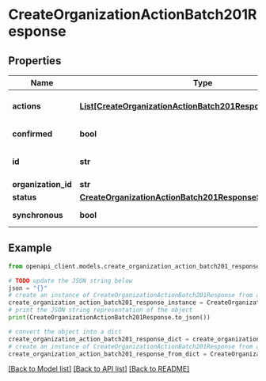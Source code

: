 # CreateOrganizationActionBatch201Response


## Properties

Name | Type | Description | Notes
------------ | ------------- | ------------- | -------------
**actions** | [**List[CreateOrganizationActionBatch201ResponseActionsInner]**](CreateOrganizationActionBatch201ResponseActionsInner.md) | A set of changes made as part of this action (&lt;a href&#x3D;&#39;https://developer.cisco.com/meraki/api/#/rest/guides/action-batches/&#39;&gt;more details&lt;/a&gt;) | 
**confirmed** | **bool** | Flag describing whether the action should be previewed before executing or not | [optional] 
**id** | **str** | ID of the action batch. Can be used to check the status of the action batch at /organizations/{organizationId}/actionBatches/{actionBatchId} | [optional] 
**organization_id** | **str** | ID of the organization this action batch belongs to | [optional] 
**status** | [**CreateOrganizationActionBatch201ResponseStatus**](CreateOrganizationActionBatch201ResponseStatus.md) |  | [optional] 
**synchronous** | **bool** | Flag describing whether actions should run synchronously or asynchronously | [optional] 

## Example

```python
from openapi_client.models.create_organization_action_batch201_response import CreateOrganizationActionBatch201Response

# TODO update the JSON string below
json = "{}"
# create an instance of CreateOrganizationActionBatch201Response from a JSON string
create_organization_action_batch201_response_instance = CreateOrganizationActionBatch201Response.from_json(json)
# print the JSON string representation of the object
print(CreateOrganizationActionBatch201Response.to_json())

# convert the object into a dict
create_organization_action_batch201_response_dict = create_organization_action_batch201_response_instance.to_dict()
# create an instance of CreateOrganizationActionBatch201Response from a dict
create_organization_action_batch201_response_from_dict = CreateOrganizationActionBatch201Response.from_dict(create_organization_action_batch201_response_dict)
```
[[Back to Model list]](../README.md#documentation-for-models) [[Back to API list]](../README.md#documentation-for-api-endpoints) [[Back to README]](../README.md)


